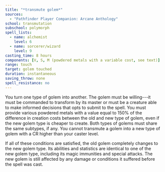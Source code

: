 ```yaml
---
title: "*transmute golem*"
sources:
  - "Pathfinder Player Companion: Arcane Anthology"
school: transmutation
subschool: polymorph
spell_lists:
  - name: alchemist
    level: 6
  - name: sorcerer/wizard
    level: 9
casting_time: 8 hours
components: [V, S, M (powdered metals with a variable cost, see text)]
range: touch
target: golem touched
duration: instantaneous
saving_throw: none
spell_resistance: no
---
```


You turn one type of golem into another. The golem must be willing---it must be commanded to transform by its master or must be a creature able to make informed decisions that opts to submit to the spell. You must provide various powdered metals with a value equal to 150% of the difference in creation costs between the old and new type of golem, even if the new golem type is cheaper to create. Both types of golems must share the same subtypes, if any. You cannot transmute a golem into a new type of golem with a CR higher than your caster level.

If all of these conditions are satisfied, the old golem completely changes to the new golem type. Its abilities and statistics are identical to one of the new golem type, including its magic immunities and special attacks. The new golem is still affected by any damage or conditions it suffered before the spell was cast.
